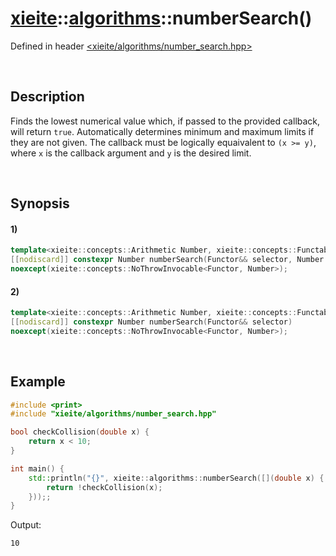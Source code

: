 # [xieite](../../xieite.md)\:\:[algorithms](../../algorithms.md)\:\:numberSearch\(\)
Defined in header [<xieite/algorithms/number_search.hpp>](../../../include/xieite/algorithms/number_search.hpp)

&nbsp;

## Description
Finds the lowest numerical value which, if passed to the provided callback, will return `true`. Automatically determines minimum and maximum limits if they are not given. The callback must be logically equaivalent to `(x >= y)`, where `x` is the callback argument and `y` is the desired limit.

&nbsp;

## Synopsis
#### 1)
```cpp
template<xieite::concepts::Arithmetic Number, xieite::concepts::Functable<bool(Number)> Functor>
[[nodiscard]] constexpr Number numberSearch(Functor&& selector, Number minimum, Number maximum)
noexcept(xieite::concepts::NoThrowInvocable<Functor, Number>);
```
#### 2)
```cpp
template<xieite::concepts::Arithmetic Number, xieite::concepts::Functable<bool(Number)> Functor>
[[nodiscard]] constexpr Number numberSearch(Functor&& selector)
noexcept(xieite::concepts::NoThrowInvocable<Functor, Number>);
```

&nbsp;

## Example
```cpp
#include <print>
#include "xieite/algorithms/number_search.hpp"

bool checkCollision(double x) {
    return x < 10;
}

int main() {
    std::println("{}", xieite::algorithms::numberSearch([](double x) {
        return !checkCollision(x);
    }));;
}
```
Output:
```
10
```
